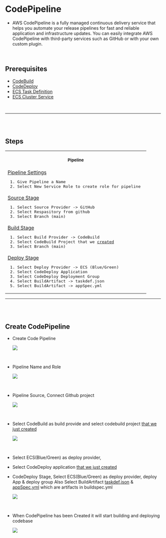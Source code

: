 # CodePipeline

- AWS CodePipeline is a fully managed continuous delivery service that helps you automate your release pipelines for fast and reliable application and infrastructure updates. You can easily integrate AWS CodePipeline with third-party services such as GitHub or with your own custom plugin.

<br/>

## Prerequisites

- [CodeBuild](https://github.com/edo92/AWS-ECS-Hosting-Pipeline/blob/docs/codebuild/codebuild.md#aws-codebuild)
- [CodeDeploy](https://github.com/edo92/AWS-ECS-Hosting-Pipeline/blob/docs/codedeploy/codedeploy.md#codedeploy)
- [ECS Task Definition](https://github.com/edo92/AWS-ECS-Hosting-Pipeline/blob/docs/ecs/ecstaskdef.md#ecs-task-definition)
- [ECS Cluster Service](https://github.com/edo92/AWS-ECS-Hosting-Pipeline/blob/docs/ecs/ecscluster.md#ecs-cluster)

<br/>

---

<br/>
<br/>

## Steps

<table align="center">
  <tr>
    <th align="center">
      <img width="441" height="1" />
      <p>
        <small>Pipeline</small>
      </p>
    </th>
  </tr>
  <tr>
    <td>
      <a
        href="https://github.com/edo92/AWS-ECS-Hosting-Pipeline/blob/docs/ecs/images/ecs-cluster-service-config.png"
        >Pipeline Settings</a
      >
      <pre> 1. Give Pipeline a Name <br/> 2. Select New Service Role to create role for pipeline</pre>
    </td>
  </tr>
  <tr>
    <td>
      <a
        href="https://github.com/edo92/AWS-ECS-Hosting-Pipeline/blob/docs/ecs/images/ecs-cluster-service-config.png"
        >Source Stage</a
      >
      <pre> 1. Select Source Provider -> GitHub <br/> 2. Select Respasitory from github <br/> 3. Select Branch (main) </pre>
    </td>
  </tr>
  <tr>
    <td>
      <a
        href="https://github.com/edo92/AWS-ECS-Hosting-Pipeline/blob/docs/ecs/images/ecs-cluster-service-config.png"
        >Build Stage</a
      >
      <pre> 1. Select Build Provider -> CodeBuild <br/> 2. Select CodeBuild Project that we <a href="https://github.com/edo92/AWS-ECS-Hosting-Pipeline/blob/docs/codebuild/codebuild.md#create-codebuild">created</a> <br/> 3. Select Branch (main) </pre>
    </td>
  </tr>
  <tr>
    <td>
      <a
        href="https://github.com/edo92/AWS-ECS-Hosting-Pipeline/blob/docs/ecs/images/ecs-cluster-service-config.png"
        >Deploy Stage</a
      >
      <pre> 1. Select Deploy Provider -> ECS (Blue/Green) <br/> 2. Select CodeDeploy Application <br/> 3. Select CodeDeploy Deployment Group <br/> 4. Select BuildArtifact -> taskdef.json  <br/> 5. Select BuildArtifact -> appSpec.yml</pre>
    </td>
  </tr>
</table>

---

<br/>
<br/>

## Create CodePipeline

- Create Code Pipeline
  <p>
    <img src="https://github.com/edo92/AWS-ECS-Hosting-Pipeline/blob/docs/codepipeline/images/pipeline-create-pipeline.png"/>
  </p>

<br/>

- Pipeline Name and Role
  <p>
    <img src="https://github.com/edo92/AWS-ECS-Hosting-Pipeline/blob/docs/codepipeline/images/pipeline-settings.png"/>
  </p>

<br/>

- Pipeline Source, Connect Github project
  <p>
    <img src="https://github.com/edo92/AWS-ECS-Hosting-Pipeline/blob/docs/codepipeline/images/pipeline-soruce.png"/>
  </p>

<br/>

- Select CodeBuild as build provide and select codebuild project [that we just created](https://github.com/edo92/AWS-ECS-Hosting-Pipeline/blob/docs/codebuild/codebuild.md#aws-codebuild)
  <p>
    <img src="https://github.com/edo92/AWS-ECS-Hosting-Pipeline/blob/docs/codepipeline/images/pipeline-build-stage.png"/>
  </p>

<br/>

- Select ECS(Blue/Green) as deploy provider,
- Select CodeDeploy application [that we just created](https://github.com/edo92/AWS-ECS-Hosting-Pipeline/blob/docs/codedeploy/codedeploy.md#codedeploy)

- CodeDeploy Stage, Select ECS(Blue/Green) as deploy provider, deploy App & deploy group
  Also Select BuildArtifact [taskdef.json](https://github.com/edo92/AWS-ECS-Hosting-Pipeline/blob/docs/artifacts/taskdefjson.md#task-definition-template) & [appSpec.yml](https://github.com/edo92/AWS-ECS-Hosting-Pipeline/blob/docs/artifacts/appSpecyml.md#app-spec-yml-is-a-template-that-defines-ecs-claster-service) which are artifacts in buildspec.yml

  <p>
    <img src="https://github.com/edo92/AWS-ECS-Hosting-Pipeline/blob/docs/codepipeline/images/pipeline-codedeploy-stage.png"/>
  </p>

<br/>

- When CodePipeline has been Created it will start building and deploying codebase
  <p>
    <img src="https://github.com/edo92/AWS-ECS-Hosting-Pipeline/blob/docs/codepipeline/images/pipeline-porcess-start.png"/>
  </p>
